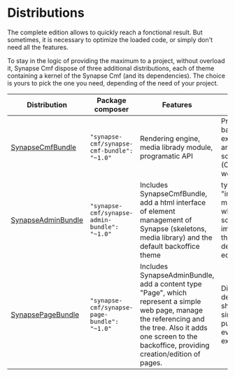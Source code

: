 # Distributions

The complete edition allows to quickly reach a fonctional result. But sometimes, it is necessary to optimize the loaded code, or simply don't need all the features.

To stay in the logic of providing the maximum to a project, without overload it, Synapse Cmf dispose of three additional distributions, each of theme containing a kernel of the Synapse Cmf (and its dependencies).
The choice is yours to pick the one you need, depending of the need of your project. 

| Distribution | Package composer | Features | Type de projet | Configuration |
| -------------| ---------------- | -------- | -------------- | --------------|
| [SynapseCmfBundle](https://github.com/synapse-cmf/SynapseCmfBundle) | `"synapse-cmf/synapse-cmf-bundle": "~1.0"` | Rendering engine, media librady module, programatic API | Project without backoffice, where extern interfaces are not necessarily screens (CQRSarchitectures, web services, ...) | [See](distributions/1_cmf_bundle.md) |
| [SynapseAdminBundle](https://github.com/synapse-cmf/SynapseAdminBundle) | `"synapse-cmf/synapse-admin-bundle": "~1.0"` | Includes SynapseCmfBundle, add a html interface of element management of Synapse (skeletons, media library) and the default backoffice theme | typic project fo "interface management", when some other screens will be implemented, and the contents decorated by editorialists. | [See](distributions/2_admin_bundle.md) |
| [SynapsePageBundle](https://github.com/synapse-cmf/SynapsePageBundle) | `"synapse-cmf/synapse-page-bundle": "~1.0"` | Includes SynapseAdminBundle, add a content type "Page", which represent a simple web page, manage the referencing and the tree. Also it adds one screen to the backoffice, providing creation/edition of pages. | Distribution dedicated to showcase sites or simple sites, in the purpose of evolutivity to expose other data. | [See](distributions/3_page_bundle.md) |
